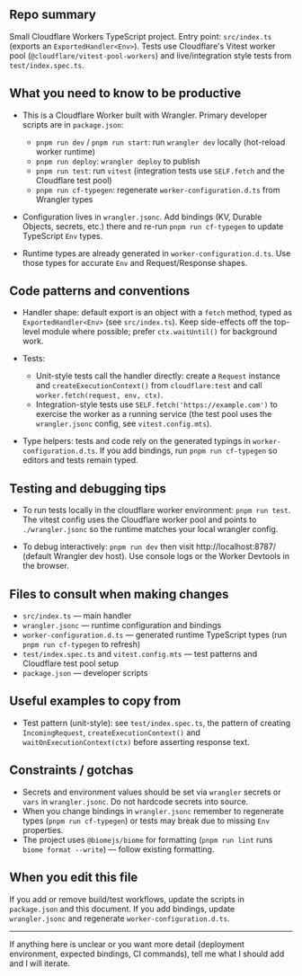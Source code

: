 ## Repo summary

Small Cloudflare Workers TypeScript project. Entry point: `src/index.ts` (exports an `ExportedHandler<Env>`). Tests use Cloudflare's Vitest worker pool (`@cloudflare/vitest-pool-workers`) and live/integration style tests from `test/index.spec.ts`.

## What you need to know to be productive

- This is a Cloudflare Worker built with Wrangler. Primary developer scripts are in `package.json`:
  - `pnpm run dev` / `pnpm run start`: run `wrangler dev` locally (hot-reload worker runtime)
  - `pnpm run deploy`: `wrangler deploy` to publish
  - `pnpm run test`: run `vitest` (integration tests use `SELF.fetch` and the Cloudflare test pool)
  - `pnpm run cf-typegen`: regenerate `worker-configuration.d.ts` from Wrangler types

- Configuration lives in `wrangler.jsonc`. Add bindings (KV, Durable Objects, secrets, etc.) there and re-run `pnpm run cf-typegen` to update TypeScript `Env` types.

- Runtime types are already generated in `worker-configuration.d.ts`. Use those types for accurate `Env` and Request/Response shapes.

## Code patterns and conventions

- Handler shape: default export is an object with a `fetch` method, typed as `ExportedHandler<Env>` (see `src/index.ts`). Keep side-effects off the top-level module where possible; prefer `ctx.waitUntil()` for background work.

- Tests:
  - Unit-style tests call the handler directly: create a `Request` instance and `createExecutionContext()` from `cloudflare:test` and call `worker.fetch(request, env, ctx)`.
  - Integration-style tests use `SELF.fetch('https://example.com')` to exercise the worker as a running service (the test pool uses the `wrangler.jsonc` config, see `vitest.config.mts`).

- Type helpers: tests and code rely on the generated typings in `worker-configuration.d.ts`. If you add bindings, run `pnpm run cf-typegen` so editors and tests remain typed.

## Testing and debugging tips

- To run tests locally in the cloudflare worker environment: `pnpm run test`. The vitest config uses the Cloudflare worker pool and points to `./wrangler.jsonc` so the runtime matches your local wrangler config.

- To debug interactively: `pnpm run dev` then visit http://localhost:8787/ (default Wrangler dev host). Use console logs or the Worker Devtools in the browser.

## Files to consult when making changes

- `src/index.ts` — main handler
- `wrangler.jsonc` — runtime configuration and bindings
- `worker-configuration.d.ts` — generated runtime TypeScript types (run `pnpm run cf-typegen` to refresh)
- `test/index.spec.ts` and `vitest.config.mts` — test patterns and Cloudflare test pool setup
- `package.json` — developer scripts

## Useful examples to copy from

- Test pattern (unit-style): see `test/index.spec.ts`, the pattern of creating `IncomingRequest`, `createExecutionContext()` and `waitOnExecutionContext(ctx)` before asserting response text.

## Constraints / gotchas

- Secrets and environment values should be set via `wrangler` secrets or `vars` in `wrangler.jsonc`. Do not hardcode secrets into source.
- When you change bindings in `wrangler.jsonc` remember to regenerate types (`pnpm run cf-typegen`) or tests may break due to missing `Env` properties.
- The project uses `@biomejs/biome` for formatting (`pnpm run lint` runs `biome format --write`) — follow existing formatting.

## When you edit this file

If you add or remove build/test workflows, update the scripts in `package.json` and this document. If you add bindings, update `wrangler.jsonc` and regenerate `worker-configuration.d.ts`.

---
If anything here is unclear or you want more detail (deployment environment, expected bindings, CI commands), tell me what I should add and I will iterate.
